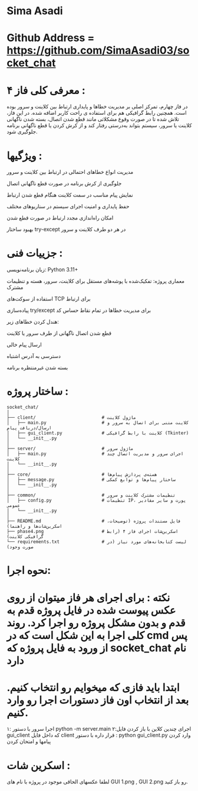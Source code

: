 # Sima Asadi
# Github Address = https://github.com/SimaAsadi03/socket_chat

# معرفی کلی فاز ۴ :
در فاز چهارم، تمرکز اصلی بر مدیریت خطاها و پایداری ارتباط بین کلاینت و سرور بوده است. همچنین رابط گرافیکی هم برای استفاده ی راحت کاربر اضافه شده.
در این فاز، تلاش شده تا در صورت وقوع مشکلاتی مانند قطع شدن اتصال، بسته شدن ناگهانی کلاینت یا سرور، سیستم بتواند به‌درستی رفتار کند و از کرش کردن یا قطع ناگهانی برنامه جلوگیری شود.

# ویژگیها :

مدیریت انواع خطاهای احتمالی در ارتباط بین کلاینت و سرور

جلوگیری از کرش برنامه در صورت قطع ناگهانی اتصال

نمایش پیام مناسب در سمت کلاینت هنگام قطع شدن ارتباط

حفظ پایداری و امنیت اجرای سیستم در سناریوهای مختلف

امکان راه‌اندازی مجدد ارتباط در صورت قطع شدن

بهبود ساختار try-except در هر دو طرف کلاینت و سرور

# جزییات فنی :

زبان برنامه‌نویسی: Python 3.11+

معماری پروژه: تفکیک‌شده با پوشه‌های مستقل برای کلاینت، سرور، هسته و تنظیمات مشترک

استفاده از سوکت‌های TCP برای ارتباط

پیاده‌سازی try/except برای مدیریت خطاها در تمام نقاط حساس کد

هندل کردن خطاهای زیر:

قطع شدن اتصال ناگهانی از طرف سرور یا کلاینت

ارسال پیام خالی

دسترسی به آدرس اشتباه

بسته شدن غیرمنتظره برنامه

# ساختار پروژه :
```
socket_chat/
│
├── client/                         # ماژول کلاینت
│   ├── main.py                     # کلاینت متنی برای اتصال به سرور و ارسال/دریافت پیام
│   ├── gui_client.py               # کلاینت با رابط گرافیکی (Tkinter)
│   └── __init__.py
│
├── server/                         # ماژول سرور
│   ├── main.py                     # اجرای سرور و مدیریت اتصال چند کلاینت
│   └── __init__.py
│
├── core/                           # هسته‌ی پردازش پیام‌ها
│   ├── message.py                  # ساختار پیام‌ها و توابع کمکی
│   └── __init__.py
│
├── common/                         # تنظیمات مشترک کلاینت و سرور
│   ├── config.py                   # تنظیمات IP، پورت و سایر مقادیر عمومی
│   └── __init__.py
│
├── README.md                       # فایل مستندات پروژه (توضیحات، اسکرین‌شات‌ها و راهنما)
├── phase4.png                      # اسکرین‌شات اجرای فاز ۴ (رابط گرافیکی کلاینت)
└── requirements.txt                # لیست کتابخانه‌های مورد نیاز (در صورت وجود)
```


# نحوه اجرا:

# نکته : برای اجرای هر فاز میتوان از روی عکس پیوست شده در فایل پروژه قدم به قدم و بدون مشکل پروژه رو اجرا کرد. روند کلی اجرا به این شکل است که در cmd پس از ورود به فایل پروژه که socket_chat نام دارد
# ابتدا باید فازی که میخوایم رو انتخاب کنیم. بعد از انتخاب اون فاز دستورات اجرا رو وارد کنیم.

۱: اجرا سرور با دستور python -m server.main
۲:‌اجرای چندین کلاین با باز کردن فایل gui_client  که داخل فایل client قرار داره با دستور : python gui_client.py
وارد کردن پیامها و امتحان کردن 

# اسکرین شات :
لطفا عکسهای الحاقی موجود در پروژه با نام های GUI 1.png , GUI 2.png رو باز کنید.
